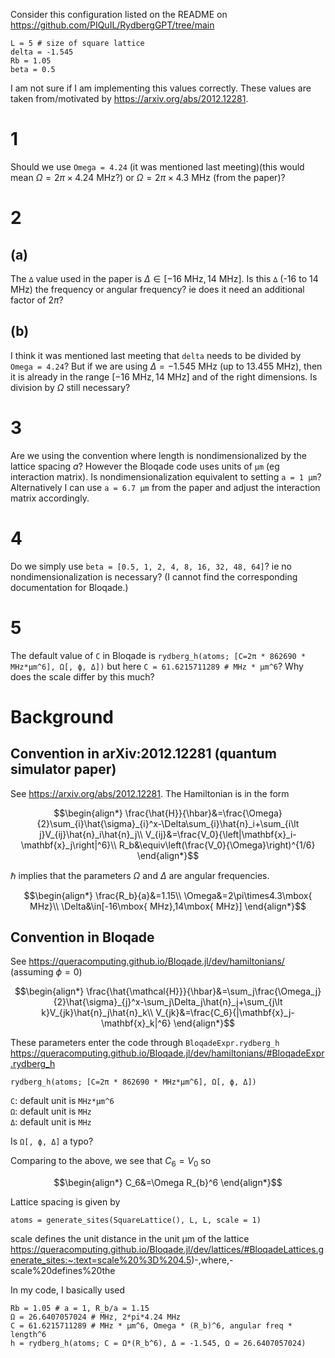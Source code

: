 Consider this configuration listed on the README on https://github.com/PIQuIL/RydbergGPT/tree/main
```
L = 5 # size of square lattice
delta = -1.545
Rb = 1.05
beta = 0.5
```

I am not sure if I am implementing this values correctly. These values are taken from/motivated by https://arxiv.org/abs/2012.12281.

# 1
Should we use `Omega = 4.24` (it was mentioned last meeting)(this would mean $\Omega=2\pi\times4.24\mbox{ MHz}$?) or $\Omega=2\pi\times4.3\mbox{ MHz}$ (from the paper)?

# 2
## (a)
The `∆` value used in the paper is $\Delta\in[-16\mbox{ MHz},14\mbox{ MHz}]$. Is this `∆` (-16 to 14 MHz) the frequency or angular frequency? ie does it need an additional factor of $2\pi$?

## (b)
I think it was mentioned last meeting that `delta` needs to be divided by `Omega = 4.24`? But if we are using $\Delta = -1.545\mbox{ MHz}$ (up to $13.455\mbox{ MHz}$), then it is already in the range $[-16\mbox{ MHz},14\mbox{ MHz}]$ and of the right dimensions. Is division by $\Omega$ still necessary?

# 3
Are we using the convention where length is nondimensionalized by the lattice spacing $a$? However the Bloqade code uses units of `µm` (eg interaction matrix). Is nondimensionalization equivalent to setting `a = 1 µm`? Alternatively I can use `a = 6.7 µm` from the paper and adjust the interaction matrix accordingly.

# 4
Do we simply use `beta = [0.5, 1, 2, 4, 8, 16, 32, 48, 64]`? ie no nondimensionalization is necessary? (I cannot find the corresponding documentation for Bloqade.)

# 5
The default value of `C` in Bloqade is `rydberg_h(atoms; [C=2π * 862690 * MHz*µm^6], Ω[, ϕ, Δ])` but here `C = 61.6215711289 # MHz * µm^6`? Why does the scale differ by this much?

# Background
## Convention in arXiv:2012.12281 (quantum simulator paper)
See https://arxiv.org/abs/2012.12281. The Hamiltonian is in the form
```math
\begin{align*}
\frac{\hat{H}}{\hbar}&=\frac{\Omega}{2}\sum_{i}\hat{\sigma}_{i}^x-\Delta\sum_{i}\hat{n}_i+\sum_{i\lt j}V_{ij}\hat{n}_i\hat{n}_j\\
V_{ij}&=\frac{V_0}{\left|\mathbf{x}_i-\mathbf{x}_j\right|^6}\\
R_b&\equiv\left(\frac{V_0}{\Omega}\right)^{1/6}
\end{align*}
```
$\hbar$ implies that the parameters $\Omega$ and $\Delta$ are angular frequencies.
```math
\begin{align*}
\frac{R_b}{a}&=1.15\\
\Omega&=2\pi\times4.3\mbox{ MHz}\\
\Delta&\in[-16\mbox{ MHz},14\mbox{ MHz}]
\end{align*}
```


## Convention in Bloqade
See https://queracomputing.github.io/Bloqade.jl/dev/hamiltonians/ (assuming $\phi=0$)

```math
\begin{align*}
\frac{\hat{\mathcal{H}}}{\hbar}&=\sum_j\frac{\Omega_j}{2}\hat{\sigma}_{j}^x-\sum_j\Delta_j\hat{n}_j+\sum_{j\lt k}V_{jk}\hat{n}_j\hat{n}_k\\
V_{jk}&=\frac{C_6}{|\mathbf{x}_j-\mathbf{x}_k|^6}
\end{align*}
```
These parameters enter the code through `BloqadeExpr.rydberg_h`  
https://queracomputing.github.io/Bloqade.jl/dev/hamiltonians/#BloqadeExpr.rydberg_h
```
rydberg_h(atoms; [C=2π * 862690 * MHz*µm^6], Ω[, ϕ, Δ])
```
`C`: default unit is `MHz*µm^6`  
`Ω`: default unit is `MHz`  
`Δ`: default unit is `MHz`

Is `Ω[, ϕ, Δ]` a typo?

Comparing to the above, we see that $C_6=V_0$ so 
```math
\begin{align*}
C_6&=\Omega R_{b}^6
\end{align*}
```

Lattice spacing is given by  
```
atoms = generate_sites(SquareLattice(), L, L, scale = 1)
```
scale defines the unit distance in the unit μm of the lattice  
https://queracomputing.github.io/Bloqade.jl/dev/lattices/#BloqadeLattices.generate_sites:~:text=scale%20%3D%204.5)-,where,-scale%20defines%20the

In my code, I basically used 
```
Rb = 1.05 # a = 1, R_b/a = 1.15 
Ω = 26.6407057024 # MHz, 2*pi*4.24 MHz
C = 61.6215711289 # MHz * µm^6, Omega * (R_b)^6, angular freq * length^6
h = rydberg_h(atoms; C = Ω*(R_b^6), Δ = -1.545, Ω = 26.6407057024)
```

